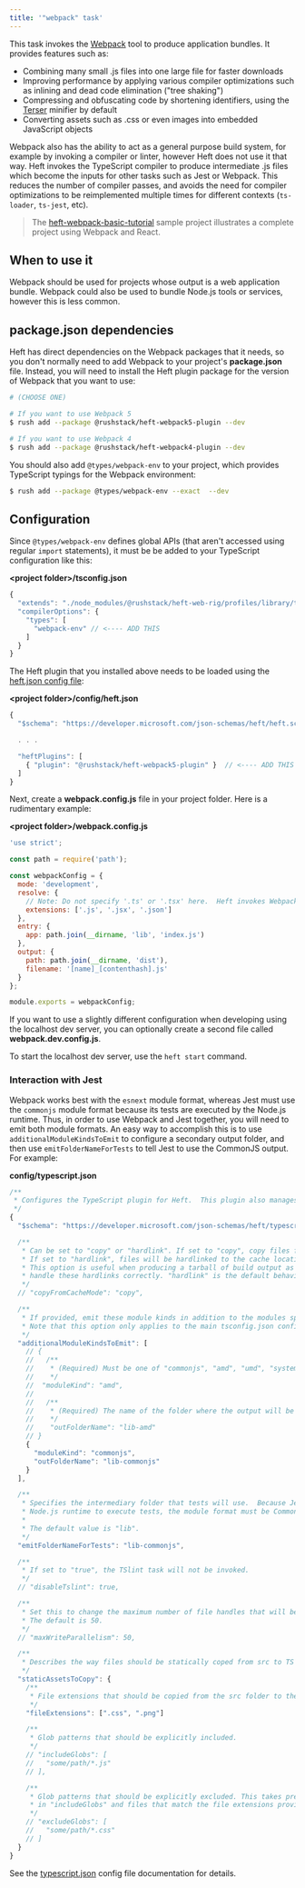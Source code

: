 ```yaml
---
title: '"webpack" task'
---
```


<!-- No we are not going to use branded capitalization like "webpack" or "npm". ;-) -->

This task invokes the [Webpack](https://webpack.js.org/) tool to produce application bundles. It provides features such as:

- Combining many small .js files into one large file for faster downloads
- Improving performance by applying various compiler optimizations such as inlining and dead code elimination ("tree shaking")
- Compressing and obfuscating code by shortening identifiers, using the [Terser](https://terser.org/) minifier by default
- Converting assets such as .css or even images into embedded JavaScript objects

Webpack also has the ability to act as a general purpose build system, for example by invoking a compiler or linter, however Heft does not use it that way. Heft invokes the TypeScript compiler to produce intermediate .js files which become the inputs for other tasks such as Jest or Webpack. This reduces the number of compiler passes, and avoids the need for compiler optimizations to be reimplemented multiple times for different contexts (`ts-loader`, `ts-jest`, etc).

> The [heft-webpack-basic-tutorial](https://github.com/microsoft/rushstack-samples/tree/main/heft/heft-webpack-basic-tutorial) sample project illustrates a complete project using Webpack and React.

## When to use it

Webpack should be used for projects whose output is a web application bundle. Webpack could also be used to bundle Node.js tools or services, however this is less common.

## package.json dependencies

Heft has direct dependencies on the Webpack packages that it needs, so you don't normally need to add Webpack to your project's **package.json** file. Instead, you will need to install the Heft plugin package for the version of Webpack that you want to use:

```bash
# (CHOOSE ONE)

# If you want to use Webpack 5
$ rush add --package @rushstack/heft-webpack5-plugin --dev

# If you want to use Webpack 4
$ rush add --package @rushstack/heft-webpack4-plugin --dev
```

You should also add `@types/webpack-env` to your project, which provides TypeScript typings for the Webpack environment:

```bash
$ rush add --package @types/webpack-env --exact  --dev
```

## Configuration

Since `@types/webpack-env` defines global APIs (that aren't accessed using regular `import` statements), it must
be be added to your TypeScript configuration like this:

**&lt;project folder&gt;/tsconfig.json**

```js
{
  "extends": "./node_modules/@rushstack/heft-web-rig/profiles/library/tsconfig-base.json",
  "compilerOptions": {
    "types": [
      "webpack-env" // <---- ADD THIS
    ]
  }
}
```

The Heft plugin that you installed above needs to be loaded using the [heft.json config file](../heft_configs/heft_json.md):

**&lt;project folder&gt;/config/heft.json**

```js
{
  "$schema": "https://developer.microsoft.com/json-schemas/heft/heft.schema.json",

  . . .

  "heftPlugins": [
    { "plugin": "@rushstack/heft-webpack5-plugin" }  // <---- ADD THIS
  ]
}
```

Next, create a **webpack.config.js** file in your project folder. Here is a rudimentary example:

**&lt;project folder&gt;/webpack.config.js**

```js
'use strict';

const path = require('path');

const webpackConfig = {
  mode: 'development',
  resolve: {
    // Note: Do not specify '.ts' or '.tsx' here.  Heft invokes Webpack as a post-process after the compiler.
    extensions: ['.js', '.jsx', '.json']
  },
  entry: {
    app: path.join(__dirname, 'lib', 'index.js')
  },
  output: {
    path: path.join(__dirname, 'dist'),
    filename: '[name]_[contenthash].js'
  }
};

module.exports = webpackConfig;
```

If you want to use a slightly different configuration when developing using the localhost dev server, you can optionally create a second file called **webpack.dev.config.js**.

To start the localhost dev server, use the `heft start` command.

### Interaction with Jest

Webpack works best with the `esnext` module format, whereas Jest must use the `commonjs` module format because its tests are executed by the Node.js runtime. Thus, in order to use Webpack and Jest together, you will need to emit both module formats. An easy way to accomplish this is to use `additionalModuleKindsToEmit` to configure a secondary output folder, and then use `emitFolderNameForTests` to tell Jest to use the CommonJS output. For example:

**config/typescript.json**

```js
/**
 * Configures the TypeScript plugin for Heft.  This plugin also manages linting.
 */
{
  "$schema": "https://developer.microsoft.com/json-schemas/heft/typescript.schema.json",

  /**
   * Can be set to "copy" or "hardlink". If set to "copy", copy files from cache.
   * If set to "hardlink", files will be hardlinked to the cache location.
   * This option is useful when producing a tarball of build output as TAR files don't
   * handle these hardlinks correctly. "hardlink" is the default behavior.
   */
  // "copyFromCacheMode": "copy",

  /**
   * If provided, emit these module kinds in addition to the modules specified in the tsconfig.
   * Note that this option only applies to the main tsconfig.json configuration.
   */
  "additionalModuleKindsToEmit": [
    // {
    //   /**
    //    * (Required) Must be one of "commonjs", "amd", "umd", "system", "es2015", "esnext"
    //    */
    //  "moduleKind": "amd",
    //
    //   /**
    //    * (Required) The name of the folder where the output will be written.
    //    */
    //    "outFolderName": "lib-amd"
    // }
    {
      "moduleKind": "commonjs",
      "outFolderName": "lib-commonjs"
    }
  ],

  /**
   * Specifies the intermediary folder that tests will use.  Because Jest uses the
   * Node.js runtime to execute tests, the module format must be CommonJS.
   *
   * The default value is "lib".
   */
  "emitFolderNameForTests": "lib-commonjs",

  /**
   * If set to "true", the TSlint task will not be invoked.
   */
  // "disableTslint": true,

  /**
   * Set this to change the maximum number of file handles that will be opened concurrently for writing.
   * The default is 50.
   */
  // "maxWriteParallelism": 50,

  /**
   * Describes the way files should be statically coped from src to TS output folders
   */
  "staticAssetsToCopy": {
    /**
     * File extensions that should be copied from the src folder to the destination folder(s).
     */
    "fileExtensions": [".css", ".png"]

    /**
     * Glob patterns that should be explicitly included.
     */
    // "includeGlobs": [
    //   "some/path/*.js"
    // ],

    /**
     * Glob patterns that should be explicitly excluded. This takes precedence over globs listed
     * in "includeGlobs" and files that match the file extensions provided in "fileExtensions".
     */
    // "excludeGlobs": [
    //   "some/path/*.css"
    // ]
  }
}
```

See the [typescript.json](../heft_configs/typescript_json.md) config file documentation for details.
